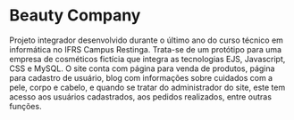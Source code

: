# Beauty Company
Projeto integrador desenvolvido durante o último ano do curso técnico em informática no IFRS Campus Restinga. Trata-se de um protótipo para uma empresa de cosméticos fictícia que integra as tecnologias EJS, Javascript, CSS e MySQL. O site conta com página para venda de produtos, página para cadastro de usuário, blog com informações sobre cuidados com a pele, corpo e cabelo, e quando se tratar do administrador do site, este tem acesso aos usuários cadastrados, aos pedidos realizados, entre outras funções.
